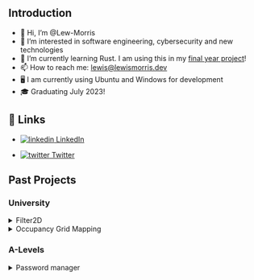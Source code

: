 ## Introduction
- 👋 Hi, I’m @Lew-Morris
- 👀 I’m interested in software engineering, cybersecurity and new technologies
- 🌱 I’m currently learning Rust. I am using this in my [final year project](https://github.com/Lew-Morris/3d-cellular-automata)!
- 📫 How to reach me: [lewis@lewismorris.dev](mailto:lewis@lewismorris.dev)
- 🖥️ I am currently using Ubuntu and Windows for development
- 🎓 Graduating July 2023! 

## 🔗 Links
- <a href="https://www.linkedin.com/in/lewis-morris/" rel="nofollow noreferrer">
  <img src="https://i.stack.imgur.com/gVE0j.png" alt="linkedin"> LinkedIn
</a>

- <a href="https://twitter.com/lew___" rel="nofollow noreferrer">
  <img src="https://upload.wikimedia.org/wikipedia/commons/thumb/4/4f/Twitter-logo.svg/16px-Twitter-logo.svg.png" alt="twitter"> Twitter
</a>

## Past Projects
### University
<details closed>
  <summary>Filter2D</summary>
    <br>
    - A reimplementation of OpenCV's filter2D algorithm
  <br>
    - <b>Grade:</b> 78/100
  <br>
    - <a href="https://github.com/Lew-Morris/filter2D">Repository </a>
  <br>
    - <b>Module:</b> Computer Vision
  <br>
    - <b>Language:</b> Python
</details>

<details closed>
  <summary>Occupancy Grid Mapping</summary>
  <br>
    - An autonomous Webots robot designed to build an occupancy grid (map) of its surroundings
  <br>
    - <b>Repository</b> - Private until deadline has passed
  <br>
    - <b>Grade:</b> 72/100
  <br>
    - <b>Module:</b> Autonomous mobile robotics
  <br>
    - <b>Language:</b> Python
  <br>
<!--   <details closed> -->
<!--     <summary>What I learned</summary> -->
<!--     <br> -->
<!--     - <b></b> -->
<!-- </details> -->
</details>  

### A-Levels
<details closed>
  <summary>Password manager</summary>
  <br>
    - A locally stored password manager with a GUI, SMS 2FA for login, SHA256 and AES256 encryption, and a backup password/PIN to recover passwords.
  <br>
      - <b>Grade:</b> A
  <br>
    - <b>Subject:</b> Computer Science A-Level
  <br>
    - <b>Language:</b> VB.NET
  <br>
  <details closed>
    <summary><b>Features</b></summary>
    <br>
      - User login with encrypted details stored in a MySQL database
    <br>
      - Multi-factor authentication using Twillio API(SMS)
    <br>
      - Salted and hashed passwords utilising AES-256, stored in an OpenSQL database
    <br>
      - Complex password generator with user-defined parameters
    <br>
      - An encrypted 32 character recovery key saved locally to prevent data loss
    <br>
  </details>
  <details closed>
    <summary><b>What I learned</b></summary>
    <br>
      - Experience in all stages of the SDLC (Software-Development-Life-Cycle)
    <br>
      - Encryption standards
    <br>
      - Secure personal data storage practices
    <br>
      - Account security practices (Unique passwords, 2FA)
    <br>
  </details>
</details>

<!-- **More to be added soon!** -->

<!-- Dropdown copy-paste -->
<!-- 
<details closed>
  <summary>SUMMARY</summary>
  <br>
</details>
 -->

